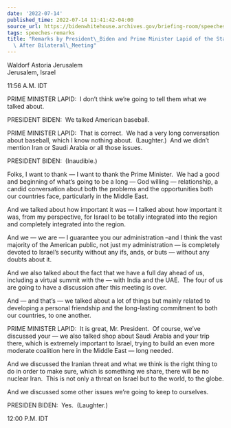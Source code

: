 ```yaml
---
date: '2022-07-14'
published_time: 2022-07-14 11:41:42-04:00
source_url: https://bidenwhitehouse.archives.gov/briefing-room/speeches-remarks/2022/07/14/remarks-by-president-biden-and-prime-minister-lapid-of-the-state-of-israel-after-bilateral-meeting/
tags: speeches-remarks
title: "Remarks by President\_Biden and Prime Minister Lapid of the State of Israel\
  \ After Bilateral\_Meeting"
---
```

 
Waldorf Astoria Jerusalem  
Jerusalem, Israel

11:56 A.M. IDT 

PRIME MINISTER LAPID:  I don’t think we’re going to tell them what we
talked about.

PRESIDENT BIDEN:  We talked American baseball.

PRIME MINISTER LAPID:  That is correct.  We had a very long conversation
about baseball, which I know nothing about.  (Laughter.)  And we didn’t
mention Iran or Saudi Arabia or all those issues. 

PRESIDENT BIDEN:  (Inaudible.)

Folks, I want to thank — I want to thank the Prime Minister.  We had a
good and beginning of what’s going to be a long — God willing —
relationship, a candid conversation about both the problems and the
opportunities both our countries face, particularly in the Middle East. 

And we talked about how important it was — I talked about how important
it was, from my perspective, for Israel to be totally integrated into
the region and completely integrated into the region.

And we — we are — I guarantee you our administration –and I think the
vast majority of the American public, not just my administration — is
completely devoted to Israel’s security without any ifs, ands, or buts —
without any doubts about it.

And we also talked about the fact that we have a full day ahead of us,
including a virtual summit with the — with India and the UAE.  The four
of us are going to have a discussion after this meeting is over. 

And — and that’s — we talked about a lot of things but mainly related to
developing a personal friendship and the long-lasting commitment to both
our countries, to one another.

PRIME MINISTER LAPID:  It is great, Mr. President.  Of course, we’ve
discussed your — we also talked shop about Saudi Arabia and your trip
there, which is extremely important to Israel, trying to build an even
more moderate coalition here in the Middle East — long needed. 

And we discussed the Iranian threat and what we think is the right thing
to do in order to make sure, which is something we share, there will be
no nuclear Iran.  This is not only a threat on Israel but to the world,
to the globe.

And we discussed some other issues we’re going to keep to ourselves. 

PRESIDEN BIDEN:  Yes.  (Laughter.)

12:00 P.M. IDT
